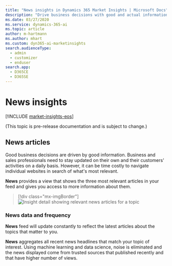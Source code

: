 ```yaml
---
title: "News insights in Dynamics 365 Market Insights | Microsoft Docs"
description: "Drive business decisions with good and actual information using news insights."
ms.date: 03/27/2020
ms.service: dynamics-365-ai
ms.topic: article
author: m-hartmann
ms.author: mhart
ms.custom: dyn365-ai-marketinsights
search.audienceType: 
  - admin
  - customizer
  - enduser
search.app: 
  - D365CE
  - D365SE
---
```


# News insights

[!INCLUDE [market-insights-eos](../includes/market-insights-eos.md)]

(This topic is pre-release documentation and is subject to change.)

## News articles

Good business decisions are driven by good information. Business and sales professionals need to stay updated on their own and their customers' activities on a daily basis. However, it can be time costly to navigate individual websites in search of what's most relevant.

**News** provides a view that shows the three most relevant articles in your feed and gives you access to more information about them.

> [!div class="mx-imgBorder"]
> ![Insight detail showing relevant news articles for a topic](media/insight-details-news.png)

### News data and frequency

**News** feed will update constantly to reflect the latest articles about the topics that matter to you.

**News** aggregates all recent news headlines that match your topic of interest. Using machine learning and data science, noise is eliminated and the news displayed come from trusted sources that published recently and that have higher number of views.
